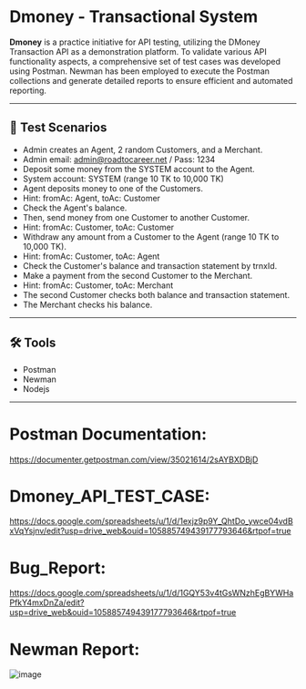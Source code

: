 # Dmoney - Transactional System
**Dmoney** is a practice initiative for API testing, utilizing the DMoney Transaction API as a demonstration platform. To validate various API functionality aspects, a comprehensive set of test cases was developed using Postman. Newman has been employed to execute the Postman collections and generate detailed reports to ensure efficient and automated reporting.


---

## 🚀 Test Scenarios


- Admin creates an Agent, 2 random Customers, and a Merchant.
- Admin email: admin@roadtocareer.net / Pass: 1234
- Deposit some money from the SYSTEM account to the Agent.
- System account: SYSTEM (range 10 TK to 10,000 TK)
- Agent deposits money to one of the Customers.
- Hint: fromAc: Agent, toAc: Customer
- Check the Agent's balance.
- Then, send money from one Customer to another Customer.
- Hint: fromAc: Customer, toAc: Customer
- Withdraw any amount from a Customer to the Agent (range 10 TK to 10,000 TK).
- Hint: fromAc: Customer, toAc: Agent
- Check the Customer's balance and transaction statement by trnxId.
- Make a payment from the second Customer to the Merchant.
- Hint: fromAc: Customer, toAc: Merchant
- The second Customer checks both balance and transaction statement.
- The Merchant checks his balance.

---

## 🛠️ Tools

- Postman
- Newman
- Nodejs
  

---

# Postman Documentation:
https://documenter.getpostman.com/view/35021614/2sAYBXDBjD

# Dmoney_API_TEST_CASE:
https://docs.google.com/spreadsheets/u/1/d/1exjz9p9Y_QhtDo_ywce04vdBxVqYsjnv/edit?usp=drive_web&ouid=105885749439177793646&rtpof=true

# Bug_Report:
https://docs.google.com/spreadsheets/u/1/d/1GQY53v4tGsWNzhEgBYWHaPfkY4mxDnZa/edit?usp=drive_web&ouid=105885749439177793646&rtpof=true

# Newman Report:
![image](https://github.com/user-attachments/assets/daca9d38-df9f-4aaf-add7-4588d0a378fa)











